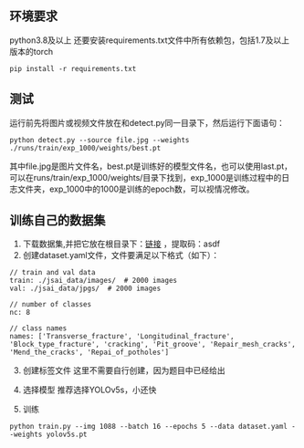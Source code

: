 ## 环境要求
python3.8及以上
还要安装requirements.txt文件中所有依赖包，包括1.7及以上版本的torch
~~~
pip install -r requirements.txt
~~~


## 测试
运行前先将图片或视频文件放在和detect.py同一目录下，然后运行下面语句：
~~~
python detect.py --source file.jpg --weights ./runs/train/exp_1000/weights/best.pt
~~~
其中file.jpg是图片文件名，best.pt是训练好的模型文件名，也可以使用last.pt，可以在runs/train/exp_1000/weights/目录下找到，exp_1000是训练过程中的日志文件夹，exp_1000中的1000是训练的epoch数，可以视情况修改。

## 训练自己的数据集
1. 下载数据集,并把它放在根目录下：[链接](https://pan.baidu.com/s/1BAgzqoNO6EAP61nksvQ_lA) ，提取码：asdf
2. 创建dataset.yaml文件，文件要满足以下格式（如下）：
~~~
// train and val data 
train: ./jsai_data/images/  # 2000 images
val: ./jsai_data/jpgs/  # 2000 images

// number of classes
nc: 8

// class names
names: ['Transverse_fracture', 'Longitudinal_fracture', 'Block_type_fracture', 'cracking', 'Pit_groove', 'Repair_mesh_cracks', 'Mend_the_cracks', 'Repai_of_potholes']
~~~
3. 创建标签文件
这里不需要自行创建，因为题目中已经给出

4. 选择模型
推荐选择YOLOv5s，小还快

4. 训练
~~~
python train.py --img 1088 --batch 16 --epochs 5 --data dataset.yaml --weights yolov5s.pt
~~~
